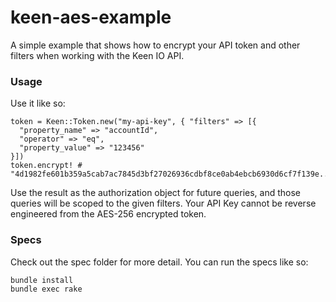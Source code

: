 # keen-aes-example

A simple example that shows how to encrypt your API token and
other filters when working with the Keen IO API.

### Usage

Use it like so:

    token = Keen::Token.new("my-api-key", { "filters" => [{
      "property_name" => "accountId",
      "operator" => "eq",
      "property_value" => "123456"
    }])
    token.encrypt! # "4d1982fe601b359a5cab7ac7845d3bf27026936cdbf8ce0ab4ebcb6930d6cf7f139e..."

Use the result as the authorization object for future queries, and those queries
will be scoped to the given filters. Your API Key cannot be reverse engineered
from the AES-256 encrypted token.

### Specs

Check out the spec folder for more detail. You can run the specs like so:

    bundle install
    bundle exec rake


